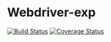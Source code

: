 # Webdriver-exp

[![Build Status](https://travis-ci.org/rochapaulo/Webdriver-exp.svg)](https://travis-ci.org/rochapaulo/Webdriver-exp)
[![Coverage Status](https://coveralls.io/repos/rochapaulo/Webdriver-exp/badge.svg)](https://coveralls.io/r/rochapaulo/Webdriver-exp)
